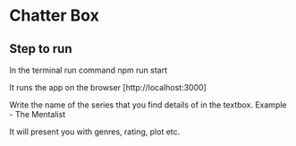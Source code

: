 # Chatter Box

## Step to run
In the terminal run command 
    npm run start 

It runs the app on the browser [http://localhost:3000]

Write the name of the series that you find details of in the textbox. 
Example - The Mentalist

It will present you with genres, rating, plot etc. 